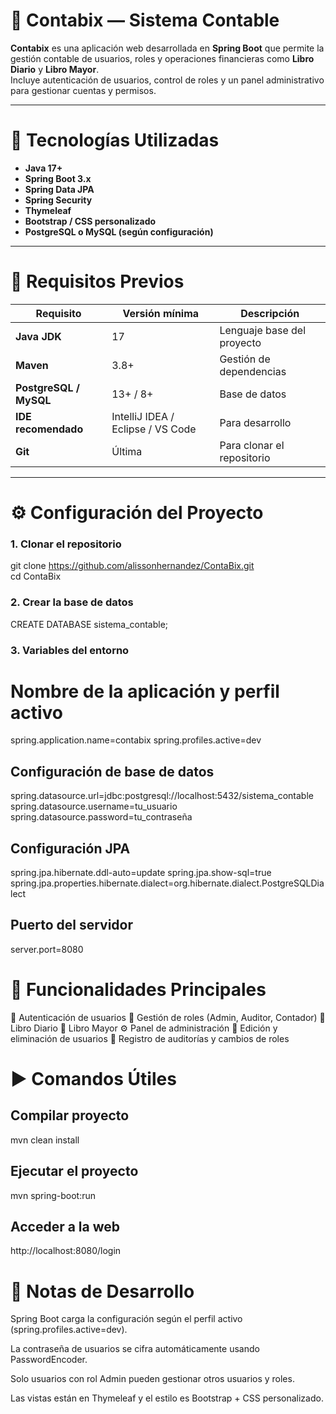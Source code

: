 # 🧾 Contabix — Sistema Contable

**Contabix** es una aplicación web desarrollada en **Spring Boot** que permite la gestión contable de usuarios, roles y operaciones financieras como **Libro Diario** y **Libro Mayor**.  
Incluye autenticación de usuarios, control de roles y un panel administrativo para gestionar cuentas y permisos.

---

# 🚀 Tecnologías Utilizadas
- **Java 17+**  
- **Spring Boot 3.x**  
- **Spring Data JPA**  
- **Spring Security**  
- **Thymeleaf**  
- **Bootstrap / CSS personalizado**  
- **PostgreSQL o MySQL (según configuración)**

---

# 🧰 Requisitos Previos

| Requisito | Versión mínima | Descripción |
|------------|----------------|--------------|
| **Java JDK** | 17 | Lenguaje base del proyecto |
| **Maven** | 3.8+ | Gestión de dependencias |
| **PostgreSQL / MySQL** | 13+ / 8+ | Base de datos |
| **IDE recomendado** | IntelliJ IDEA / Eclipse / VS Code | Para desarrollo |
| **Git** | Última | Para clonar el repositorio |

---

# ⚙️ Configuración del Proyecto

### 1. Clonar el repositorio
git clone https://github.com/alissonhernandez/ContaBix.git <br>
cd ContaBix

### 2. Crear la base de datos
CREATE DATABASE sistema_contable;

### 3. Variables del entorno
# Nombre de la aplicación y perfil activo
spring.application.name=contabix
spring.profiles.active=dev

## Configuración de base de datos
spring.datasource.url=jdbc:postgresql://localhost:5432/sistema_contable
spring.datasource.username=tu_usuario
spring.datasource.password=tu_contraseña

## Configuración JPA
spring.jpa.hibernate.ddl-auto=update
spring.jpa.show-sql=true
spring.jpa.properties.hibernate.dialect=org.hibernate.dialect.PostgreSQLDialect

## Puerto del servidor
server.port=8080

# 🧮 Funcionalidades Principales
🔐 Autenticación de usuarios
👥 Gestión de roles (Admin, Auditor, Contador)
📘 Libro Diario
📗 Libro Mayor
⚙️ Panel de administración
🧾 Edición y eliminación de usuarios
💾 Registro de auditorías y cambios de roles

# ▶️ Comandos Útiles

## Compilar proyecto
mvn clean install

## Ejecutar el proyecto
mvn spring-boot:run

## Acceder a la web
http://localhost:8080/login

# 📝 Notas de Desarrollo

Spring Boot carga la configuración según el perfil activo (spring.profiles.active=dev).

La contraseña de usuarios se cifra automáticamente usando PasswordEncoder.

Solo usuarios con rol Admin pueden gestionar otros usuarios y roles.

Las vistas están en Thymeleaf y el estilo es Bootstrap + CSS personalizado.
